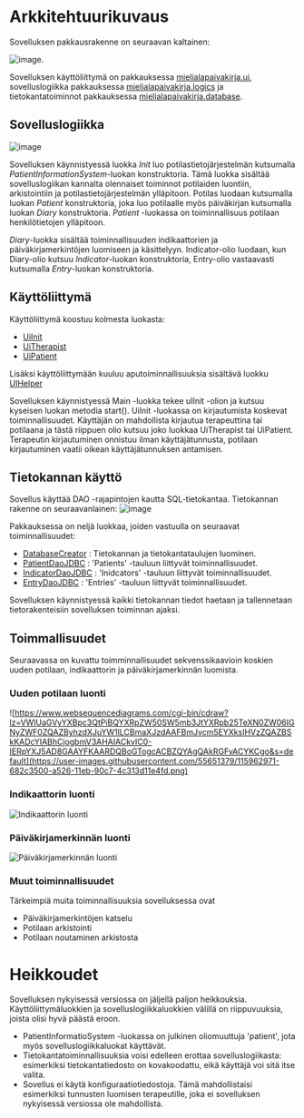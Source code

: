 # Arkkitehtuurikuvaus

Sovelluksen pakkausrakenne on seuraavan kaltainen:

![image](https://yuml.me/jannek/7851cc75.jpg).

Sovelluksen käyttöliittymä on pakkauksessa [mielialapaivakirja.ui](https://github.com/jmjkorte/ot-harjoitustyo/tree/master/mielialapaivakirja/src/main/java/fi/mielialapaivakirja/ui), sovelluslogiikka pakkauksessa [mielialapaivakirja.logics](https://github.com/jmjkorte/ot-harjoitustyo/tree/master/mielialapaivakirja/src/main/java/fi/mielialapaivakirja/logics) ja tietokantatoiminnot pakkauksessa [mielialapaivakirja.database](https://github.com/jmjkorte/ot-harjoitustyo/tree/master/mielialapaivakirja/src/main/java/fi/mielialapaivakirja/database).

## Sovelluslogiikka

![image](https://yuml.me/jannek/Logics.jpg)

Sovelluksen käynnistyessä luokka *Init* luo potilastietojärjestelmän kutsumalla *PatientInformationSystem*-luokan konstruktoria. Tämä luokka sisältää sovelluslogiikan kannalta olennaiset toiminnot potilaiden luontiin, arkistointiin ja potilastietojärjestelmän ylläpitoon. Potilas luodaan kutsumalla luokan *Patient* konstruktoria, joka luo potilaalle myös päiväkirjan kutsumalla luokan *Diary* konstruktoria. *Patient* -luokassa on toiminnallisuus potilaan henkilötietojen ylläpitoon.

*Diary*-luokka sisältää toiminnallisuuden indikaattorien ja päiväkirjamerkintöjen luomiseen ja käsittelyyn. Indicator-olio luodaan, kun Diary-olio kutsuu *Indicator*-luokan konstruktoria, Entry-olio vastaavasti kutsumalla *Entry*-luokan konstruktoria. 

## Käyttöliittymä

Käyttöliittymä koostuu kolmesta luokasta:
- [UiInit](https://github.com/jmjkorte/ot-harjoitustyo/blob/master/mielialapaivakirja/src/main/java/fi/mielialapaivakirja/ui/UiInit.java)
- [UiTherapist](https://github.com/jmjkorte/ot-harjoitustyo/blob/master/mielialapaivakirja/src/main/java/fi/mielialapaivakirja/ui/UiPatient.java)
- [UiPatient](https://github.com/jmjkorte/ot-harjoitustyo/blob/master/mielialapaivakirja/src/main/java/fi/mielialapaivakirja/ui/UiPatient.java) 

Lisäksi käyttöliittymään kuuluu aputoiminnallisuuksia sisältävä luokku [UIHelper](https://github.com/jmjkorte/ot-harjoitustyo/blob/master/mielialapaivakirja/src/main/java/fi/mielialapaivakirja/ui/UiHelper.java)

Sovelluksen käynnistyessä Main -luokka tekee uIInit -olion ja kutsuu kyseisen luokan metodia start(). UiInit -luokassa on kirjautumista koskevat toiminnallisuudet. Käyttäjän on mahdollista kirjautua terapeuttina tai potilaana ja tästä riippuen olio kutsuu joko luokkaa UiTherapist tai UiPatient. Terapeutin kirjautuminen onnistuu ilman käyttäjätunnusta, potilaan kirjautuminen vaatii oikean käyttäjätunnuksen antamisen.

## Tietokannan käyttö

Sovellus käyttää DAO -rajapintojen kautta SQL-tietokantaa. Tietokannan rakenne on seuraavanlainen: 
![image](https://yuml.me/jannek/4d4e180e.jpg)

Pakkauksessa on neljä luokkaa, joiden vastuulla on seuraavat toiminnallisuudet:
- [DatabaseCreator](https://github.com/jmjkorte/ot-harjoitustyo/blob/master/mielialapaivakirja/src/main/java/fi/mielialapaivakirja/database/DatabaseCreator.java) : Tietokannan ja tietokantataulujen luominen.
- [PatientDaoJDBC](https://github.com/jmjkorte/ot-harjoitustyo/blob/master/mielialapaivakirja/src/main/java/fi/mielialapaivakirja/database/PatientDaoJDBC.java) : 'Patients' -tauluun liittyvät toiminnallisuudet.
- [IndicatorDaoJDBC](https://github.com/jmjkorte/ot-harjoitustyo/blob/master/mielialapaivakirja/src/main/java/fi/mielialapaivakirja/database/IndicatorDaoJDBC.java) : 'Inidcators' -tauluun liittyvät toiminnallisuudet.
- [EntryDaoJDBC](https://github.com/jmjkorte/ot-harjoitustyo/blob/master/mielialapaivakirja/src/main/java/fi/mielialapaivakirja/database/EntryDaoJDBC.java) : 'Entries' -tauluun liittyvät toiminnallisuudet.

Sovelluksen käynnistyessä kaikki tietokannan tiedot haetaan ja tallennetaan tietorakenteisiin sovelluksen toiminnan ajaksi.
## Toimmallisuudet 

Seuraavassa on kuvattu toimminnallisuudet sekvenssikaavioin koskien uuden potilaan, indikaattorin ja päiväkirjamerkinnän luomista.

### Uuden potilaan luonti 

![https://www.websequencediagrams.com/cgi-bin/cdraw?lz=VWlUaGVyYXBpc3QtPiBQYXRpZW50SW5mb3JtYXRpb25TeXN0ZW06IGNyZWF0ZQAZByhzdXJuYW1lLCBmaXJzdAAFBmJvcm5EYXksIHVzZQAZBSkKADcYIABhCjogbmV3AHAIACkvIC0-IERpYXJ5AD8GAAYFKAARDQBoGTogcACBZQYAgQAkRGFvACYKCgo&s=default](https://user-images.githubusercontent.com/55651379/115962971-682c3500-a526-11eb-90c7-4c313d11e4fd.png)

### Indikaattorin luonti

![Indikaattorin luonti](https://www.websequencediagrams.com/cgi-bin/cdraw?lz=VWlUaGVyYXBpc3QgLT4gRGlhcnk6IGNyZWF0ZUluZGljYXRvcihuYW1lLCBtaW5WYWx1ZSwgbWF4AAMHY3JpdGljYWwAEgdsb3dlck9ySGlnaGVyKQoASgUgLT4gAEIJOiBuZXcABQoAITkAgRMJIC0tPiAAgTAIAAwKAGgTRGFvAIFSCChzdXIAgU4GZmlyc3QAgVkGaQCBZwgpCgo&s=default)

### Päiväkirjamerkinnän luonti
![Päiväkirjamerkinnän luonti](https://www.websequencediagrams.com/cgi-bin/cdraw?lz=VWlUaGVyYXBpc3QgLT4gRGlhcnk6IGNyZWF0ZUluZGljYXRvcihuYW1lLCBtaW5WYWx1ZSwgbWF4AAMHY3JpdGljYWwAEgdsb3dlck9ySGlnaGVyKQoASgUgLT4gAEIJOiBuZXcABQoAITkAgRMJIC0tPiAAgTAIAAwKAGgTRGFvAIFSCChzdXIAgU4GZmlyc3QAgVkGaQCBZwgpCgo&s=default)

### Muut toiminnallisuudet
Tärkeimpiä muita toiminnallisuuksia sovelluksessa ovat
* Päiväkirjamerkintöjen katselu
* Potilaan arkistointi
* Potilaan noutaminen arkistosta


# Heikkoudet
Sovelluksen nykyisessä versiossa on jäljellä paljon heikkouksia. Käyttöliittymäluokkien ja sovelluslogiikkaluokkien välillä on riippuvuuksia, joista olisi hyvä päästä eroon.
- PatientInformatioSystem -luokassa on julkinen oliomuuttuja 'patient', jota myös sovelluslogiikkaluokat käyttävät. 
- Tietokantatoiminnallisuuksia voisi edelleen erottaa sovelluslogiikasta: esimerkiksi tietokantatiedosto on kovakoodattu, eikä käyttäjä voi sitä itse valita.
- Sovellus ei käytä konfiguraatiotiedostoja. Tämä mahdollistaisi esimerkiksi tunnusten luomisen terapeutille, joka ei sovelluksen nykyisessä versiossa ole mahdollista. 
